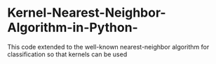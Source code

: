 # Kernel-Nearest-Neighbor-Algorithm-in-Python-
This code extended to the well-known nearest-neighbor algorithm for classification so that kernels can be used 
